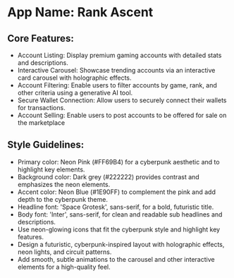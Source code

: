 # **App Name**: Rank Ascent

## Core Features:

- Account Listing: Display premium gaming accounts with detailed stats and descriptions.
- Interactive Carousel: Showcase trending accounts via an interactive card carousel with holographic effects.
- Account Filtering: Enable users to filter accounts by game, rank, and other criteria using a generative AI tool.
- Secure Wallet Connection: Allow users to securely connect their wallets for transactions.
- Account Selling: Enable users to post accounts to be offered for sale on the marketplace

## Style Guidelines:

- Primary color: Neon Pink (#FF69B4) for a cyberpunk aesthetic and to highlight key elements.
- Background color: Dark grey (#222222) provides contrast and emphasizes the neon elements.
- Accent color: Neon Blue (#1E90FF) to complement the pink and add depth to the cyberpunk theme.
- Headline font: 'Space Grotesk', sans-serif, for a bold, futuristic title.
- Body font: 'Inter', sans-serif, for clean and readable sub headlines and descriptions.
- Use neon-glowing icons that fit the cyberpunk style and highlight key features.
- Design a futuristic, cyberpunk-inspired layout with holographic effects, neon lights, and circuit patterns.
- Add smooth, subtle animations to the carousel and other interactive elements for a high-quality feel.